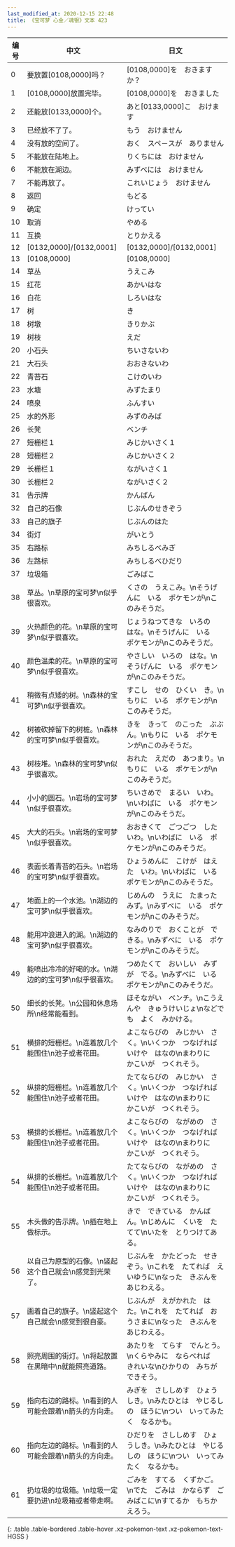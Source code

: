```yaml
---
last_modified_at: 2020-12-15 22:48
title: 《宝可梦 心金／魂银》文本 423
---
```

| 编号 | 中文 | 日文 |
| ---- | ---- | ---- |
| 0 | 要放置[0108,0000]吗？ | [0108,0000]を　おきますか？ |
| 1 | [0108,0000]放置完毕。 | [0108,0000]を　おきました |
| 2 | 还能放[0133,0000]个。 | あと[0133,0000]こ　おけます |
| 3 | 已经放不了了。 | もう　おけません |
| 4 | 没有放的空间了。 | おく　スペ－スが　ありません |
| 5 | 不能放在陆地上。 | りくちには　おけません |
| 6 | 不能放在湖边。 | みずべには　おけません |
| 7 | 不能再放了。 | これいじょう　おけません |
| 8 | 返回 | もどる |
| 9 | 确定 | けってい |
| 10 | 取消 | やめる |
| 11 | 互换 | とりかえる |
| 12 | [0132,0000]/[0132,0001] | [0132,0000]/[0132,0001] |
| 13 | [0108,0000] | [0108,0000] |
| 14 | 草丛 | うえこみ |
| 15 | 红花 | あかいはな |
| 16 | 白花 | しろいはな |
| 17 | 树 | き |
| 18 | 树墩 | きりかぶ |
| 19 | 树枝 | えだ |
| 20 | 小石头 | ちいさないわ |
| 21 | 大石头 | おおきないわ |
| 22 | 青苔石 | こけのいわ |
| 23 | 水塘 | みずたまり |
| 24 | 喷泉 | ふんすい |
| 25 | 水的外形 | みずのみば |
| 26 | 长凳 | ベンチ |
| 27 | 短栅栏１ | みじかいさく１ |
| 28 | 短栅栏２ | みじかいさく２ |
| 29 | 长栅栏１ | ながいさく１ |
| 30 | 长栅栏２ | ながいさく２ |
| 31 | 告示牌 | かんばん |
| 32 | 自己的石像 | じぶんのせきぞう |
| 33 | 自己的旗子 | じぶんのはた |
| 34 | 街灯 | がいとう |
| 35 | 右路标 | みちしるべみぎ |
| 36 | 左路标 | みちしるべひだり |
| 37 | 垃圾箱 | ごみばこ |
| 38 | 草丛。\n草原的宝可梦\n似乎很喜欢。 | くさの　うえこみ。\nそうげんに　いる　ポケモンが\nこのみそうだ。 |
| 39 | 火热颜色的花。\n草原的宝可梦\n似乎很喜欢。 | じょうねつてきな　いろの　はな。\nそうげんに　いる　ポケモンが\nこのみそうだ。 |
| 40 | 颜色温柔的花。\n草原的宝可梦\n似乎很喜欢。 | やさしい　いろの　はな。\nそうげんに　いる　ポケモンが\nこのみそうだ。 |
| 41 | 稍微有点矮的树。\n森林的宝可梦\n似乎很喜欢。 | すこし　せの　ひくい　き。\nもりに　いる　ポケモンが\nこのみそうだ。 |
| 42 | 树被砍掉留下的树桩。\n森林的宝可梦\n似乎很喜欢。 | きを　きって　のこった　ぶぶん。\nもりに　いる　ポケモンが\nこのみそうだ。 |
| 43 | 树枝堆。\n森林的宝可梦\n似乎很喜欢。 | おれた　えだの　あつまり。\nもりに　いる　ポケモンが\nこのみそうだ。 |
| 44 | 小小的圆石。\n岩场的宝可梦\n似乎很喜欢。 | ちいさめで　まるい　いわ。\nいわばに　いる　ポケモンが\nこのみそうだ。 |
| 45 | 大大的石头。\n岩场的宝可梦\n似乎很喜欢。 | おおきくて　ごつごつ　した　いわ。\nいわばに　いる　ポケモンが\nこのみそうだ。 |
| 46 | 表面长着青苔的石头。\n岩场的宝可梦\n似乎很喜欢。 | ひょうめんに　こけが　はえた　いわ。\nいわばに　いる　ポケモンが\nこのみそうだ。 |
| 47 | 地面上的一个水池。\n湖边的宝可梦\n似乎很喜欢。 | じめんの　うえに　たまった　みず。\nみずべに　いる　ポケモンが\nこのみそうだ。 |
| 48 | 能用冲浪进入的湖。\n湖边的宝可梦\n似乎很喜欢。 | なみのりで　おくことが　できる。\nみずべに　いる　ポケモンが\nこのみそうだ。 |
| 49 | 能喷出冷冷的好喝的水。\n湖边的的宝可梦\n似乎很喜欢。 | つめたくて　おいしい　みずが　でる。\nみずべに　いる　ポケモンが\nこのみそうだ。 |
| 50 | 细长的长凳。\n公园和休息场所\n经常能看到。 | ほそながい　ベンチ。\nこうえんや　きゅうけいじょ\nなどでも　よく　みかける。 |
| 51 | 横排的短栅栏。\n连着放几个能围住\n池子或者花田。 | よこならびの　みじかい　さく。\nいくつか　つなげれば　いけや　はなの\nまわりに　かこいが　つくれそう。 |
| 52 | 纵排的短栅栏。\n连着放几个能围住\n池子或者花田。 | たてならびの　みじかい　さく。\nいくつか　つなげれば　いけや　はなの\nまわりに　かこいが　つくれそう。 |
| 53 | 横排的长栅栏。\n连着放几个能围住\n池子或者花田。 | よこならびの　ながめの　さく。\nいくつか　つなげれば　いけや　はなの\nまわりに　かこいが　つくれそう。 |
| 54 | 纵排的长栅栏。\n连着放几个能围住\n池子或者花田。 | たてならびの　ながめの　さく。\nいくつか　つなげれば　いけや　はなの\nまわりに　かこいが　つくれそう。 |
| 55 | 木头做的告示牌。\n插在地上做标示。 | きで　できている　かんばん。\nじめんに　くいを　たてて\nいたを　とりつけてある。 |
| 56 | 以自己为原型的石像。\n竖起这个自己就会\n感觉到光荣了。 | じぶんを　かたどった　せきぞう。\nこれを　たてれば　えいゆうに\nなった　きぶんを　あじわえる。 |
| 57 | 画着自己的旗子。\n竖起这个自己就会\n感觉到很自豪。 | じぶんが　えがかれた　はた。\nこれを　たてれば　おうさまに\nなった　きぶんを　あじわえる。 |
| 58 | 照亮周围的街灯。\n将起放置在黑暗中\n就能照亮道路。 | あたりを　てらす　でんとう。\nくらやみに　ならべれば　きれいな\nひかりの　みちが　できそう。 |
| 59 | 指向右边的路标。\n看到的人可能会跟着\n箭头的方向走。 | みぎを　さししめす　ひょうしき。\nみたひとは　やじるしの　ほうに\nつい　いってみたく　なるかも。 |
| 60 | 指向左边的路标。\n看到的人可能会跟着\n箭头的方向走。 | ひだりを　さししめす　ひょうしき。\nみたひとは　やじるしの　ほうに\nつい　いってみたく　なるかも。 |
| 61 | 扔垃圾的垃圾箱。\n垃圾一定要扔进\n垃圾箱或者带走啊。 | ごみを　すてる　くずかご。\nでた　ごみは　かならず　ごみばこに\nすてるか　もちかえろう。 |
{: .table .table-bordered .table-hover .xz-pokemon-text .xz-pokemon-text-HGSS }